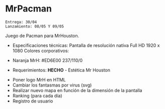 # MrPacman
    Entrega: 30/04
    Lanzamiento: 08/05 Y 09/05

Juego de Pacman para MrHouston.

* Especificaciones técnicas:
Pantalla de resolución nativa Full HD 1920 x 1080
Colores corporativos:
 - Naranja MrH:
 #ED6E00
 237/110/0

* Requerimientos:
**HECHO** - Estética Mr Houston
- Poner logo MrH en HTML
- Cambiar los fantasmas por virus (svg)
- Realizar nuevo mapa en función de la dimensión de la pantalla
- Ranking (para cada día)
- Registro de usuario
